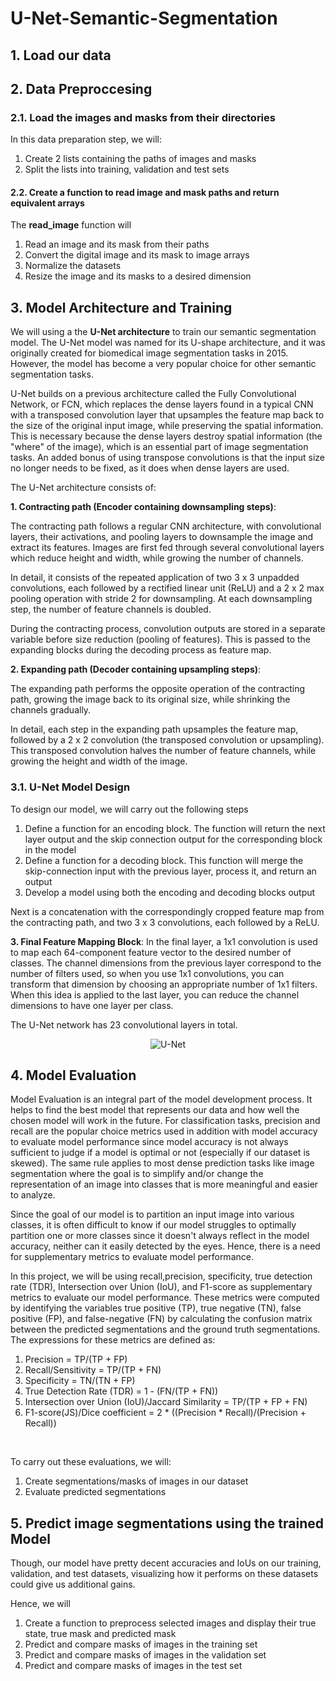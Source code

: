 # U-Net-Semantic-Segmentation

## **1. Load our data**


## **2. Data Preproccesing**

<a class="anchor" id="2-1" name="2-1"></a>
### **2.1. Load the images and masks from their directories**

In this data preparation step, we will:
1. Create 2 lists containing the paths of images and masks
2. Split the lists into training, validation and test sets

#### **2.2. Create a function to read image and mask paths and return equivalent arrays**

The **read_image** function will
1. Read an image and its mask from their paths
2. Convert the digital image and its mask to image arrays 
3. Normalize the datasets
4. Resize the image and its masks to a desired dimension

<a class="anchor" id="3" name="3"></a>
## **3. Model Architecture and Training**
We will using a the **U-Net architecture** to train our semantic segmentation model. The U-Net model was named for its U-shape architecture, and it was originally created for biomedical image segmentation tasks in 2015. However, the model has become a very popular choice for other semantic segmentation tasks. 

U-Net builds on a previous architecture called the Fully Convolutional Network, or FCN, which replaces the dense layers found in a typical CNN with a transposed convolution layer that upsamples the feature map back to the size of the original input image, while preserving the spatial information. This is necessary because the dense layers destroy spatial information (the "where" of the image), which is an essential part of image segmentation tasks. An added bonus of using transpose convolutions is that the input size no longer needs to be fixed, as it does when dense layers are used. 

The U-Net architecture consists of:

**1. Contracting path (Encoder containing downsampling steps)**:

The contracting path follows a regular CNN architecture, with convolutional layers, their activations, and pooling layers to downsample the image and extract its features. Images are first fed through several convolutional layers which reduce height and width, while growing the number of channels. 

In detail, it consists of the repeated application of two 3 x 3 unpadded convolutions, each followed by a rectified linear unit (ReLU) and a 2 x 2 max pooling operation with stride 2 for downsampling. At each downsampling step, the number of feature channels is doubled.

During the contracting process, convolution outputs are stored in a separate variable before size reduction (pooling of features). This is passed to the expanding blocks during the decoding process as feature map.


**2. Expanding path (Decoder containing upsampling steps)**:

The expanding path performs the opposite operation of the contracting path, growing the image back to its original size, while shrinking the channels gradually. 

In detail, each step in the expanding path upsamples the feature map, followed by a 2 x 2 convolution (the transposed convolution or upsampling). This transposed convolution halves the number of feature channels, while growing the height and width of the image.

<a class="anchor" id="3-1" name="3-1"></a>

### **3.1. U-Net Model Design**

To design our model, we will carry out the following steps
1. Define a function for an encoding block. The function will return the next layer output and the skip connection output for the corresponding block in the model
2. Define a function for a decoding block. This function will merge the skip-connection input with the previous layer, process it, and return an output
3. Develop a model using both the encoding and decoding blocks output


Next is a concatenation with the correspondingly cropped feature map from the contracting path, and two 3 x 3 convolutions, each followed by a ReLU.


**3. Final Feature Mapping Block**: In the final layer, a 1x1 convolution is used to map each 64-component feature vector to the desired number of classes. The channel dimensions from the previous layer correspond to the number of filters used, so when you use 1x1 convolutions, you can transform that dimension by choosing an appropriate number of 1x1 filters. When this idea is applied to the last layer, you can reduce the channel dimensions to have one layer per class. 

The U-Net network has 23 convolutional layers in total. 
<center><img src="https://i.ibb.co/0287bZ1/U-Net.webp" alt="U-Net" border="0"></center>

<a class="anchor" id="4" name="4"></a>
## **4. Model Evaluation**

Model Evaluation is an integral part of the model development process. It helps to find the best model that represents our data and how well the chosen model will work in the future. For classification tasks, precision and recall are the popular choice metrics used in addition with model accuracy to evaluate model performance since model accuracy is not always sufficient to judge if a model is optimal or not (especially if our dataset is skewed). The same rule applies to most dense prediction tasks like image segmentation where the goal is to simplify and/or change the representation of an image into classes that is more meaningful and easier to analyze.
 

Since the goal of our model is to partition an input image into various classes, it is often difficult to know if our model struggles to optimally partition one or more classes since it doesn't always reflect in the model accuracy, neither can it easily detected by the eyes. Hence, there is a need for supplementary metrics to evaluate model performance.

In this project, we will be using recall,precision, specificity, true detection rate (TDR), Intersection over Union (IoU), and F1-score as supplementary metrics to evaluate our model performance. These metrics were computed by identifying the variables true positive (TP), true negative (TN), false positive (FP), and false-negative (FN) by calculating the confusion matrix between the predicted segmentations and the ground truth segmentations. The expressions for these metrics are defined as:

1. Precision = TP/(TP + FP)
2. Recall/Sensitivity = TP/(TP + FN)
3. Specificity = TN/(TN + FP)
4. True Detection Rate (TDR) = 1 - (FN/(TP + FN))
5. Intersection over Union (IoU)/Jaccard Similarity  = TP/(TP + FP + FN)
6. F1-score(JS)/Dice coefficient = 2 * ((Precision * Recall)/(Precision + Recall))

<br/>

To carry out these evaluations, we will:
1. Create segmentations/masks of images in our dataset
2. Evaluate predicted segmentations

<a class="anchor" id="5" name="5"></a>
## **5. Predict image segmentations using the trained Model**

Though, our model have pretty decent accuracies and IoUs on our training, validation, and test datasets, visualizing how it performs on these datasets could give us additional gains.

Hence, we will

1. Create a function to preprocess selected images and display their true state, true mask and predicted mask
2. Predict and compare masks of images in the training set
3. Predict and compare masks of images in the validation set
4. Predict and compare masks of images in the test set

